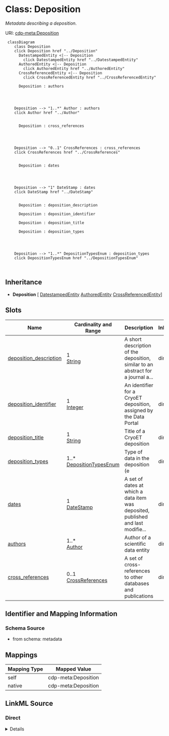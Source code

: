 

# Class: Deposition


_Metadata describing a deposition._





URI: [cdp-meta:Deposition](metadataDeposition)






```mermaid
 classDiagram
    class Deposition
    click Deposition href "../Deposition"
      DatestampedEntity <|-- Deposition
        click DatestampedEntity href "../DatestampedEntity"
      AuthoredEntity <|-- Deposition
        click AuthoredEntity href "../AuthoredEntity"
      CrossReferencedEntity <|-- Deposition
        click CrossReferencedEntity href "../CrossReferencedEntity"

      Deposition : authors




    Deposition --> "1..*" Author : authors
    click Author href "../Author"


      Deposition : cross_references




    Deposition --> "0..1" CrossReferences : cross_references
    click CrossReferences href "../CrossReferences"


      Deposition : dates




    Deposition --> "1" DateStamp : dates
    click DateStamp href "../DateStamp"


      Deposition : deposition_description

      Deposition : deposition_identifier

      Deposition : deposition_title

      Deposition : deposition_types




    Deposition --> "1..*" DepositionTypesEnum : deposition_types
    click DepositionTypesEnum href "../DepositionTypesEnum"



```





## Inheritance
* **Deposition** [ [DatestampedEntity](DatestampedEntity.md) [AuthoredEntity](AuthoredEntity.md) [CrossReferencedEntity](CrossReferencedEntity.md)]



## Slots

| Name | Cardinality and Range | Description | Inheritance |
| ---  | --- | --- | --- |
| [deposition_description](deposition_description.md) | 1 <br/> [String](String.md) | A short description of the deposition, similar to an abstract for a journal a... | direct |
| [deposition_identifier](deposition_identifier.md) | 1 <br/> [Integer](Integer.md) | An identifier for a CryoET deposition, assigned by the Data Portal | direct |
| [deposition_title](deposition_title.md) | 1 <br/> [String](String.md) | Title of a CryoET deposition | direct |
| [deposition_types](deposition_types.md) | 1..* <br/> [DepositionTypesEnum](DepositionTypesEnum.md) | Type of data in the deposition (e | direct |
| [dates](dates.md) | 1 <br/> [DateStamp](DateStamp.md) | A set of dates at which a data item was deposited, published and last modifie... | direct |
| [authors](authors.md) | 1..* <br/> [Author](Author.md) | Author of a scientific data entity | direct |
| [cross_references](cross_references.md) | 0..1 <br/> [CrossReferences](CrossReferences.md) | A set of cross-references to other databases and publications | direct |









## Identifier and Mapping Information







### Schema Source


* from schema: metadata




## Mappings

| Mapping Type | Mapped Value |
| ---  | ---  |
| self | cdp-meta:Deposition |
| native | cdp-meta:Deposition |







## LinkML Source

<!-- TODO: investigate https://stackoverflow.com/questions/37606292/how-to-create-tabbed-code-blocks-in-mkdocs-or-sphinx -->

### Direct

<details>
```yaml
name: Deposition
description: Metadata describing a deposition.
from_schema: metadata
mixins:
- DatestampedEntity
- AuthoredEntity
- CrossReferencedEntity
attributes:
  deposition_description:
    name: deposition_description
    description: A short description of the deposition, similar to an abstract for
      a journal article or dataset.
    from_schema: metadata
    exact_mappings:
    - cdp-common:deposition_description
    rank: 1000
    alias: deposition_description
    owner: Deposition
    domain_of:
    - Deposition
    range: string
    required: true
    inlined: true
    inlined_as_list: true
  deposition_identifier:
    name: deposition_identifier
    description: An identifier for a CryoET deposition, assigned by the Data Portal.
      Used to identify the deposition the entity is a part of.
    from_schema: metadata
    exact_mappings:
    - cdp-common:deposition_identifier
    rank: 1000
    alias: deposition_identifier
    owner: Deposition
    domain_of:
    - Deposition
    range: integer
    required: true
    inlined: true
    inlined_as_list: true
  deposition_title:
    name: deposition_title
    description: Title of a CryoET deposition.
    from_schema: metadata
    exact_mappings:
    - cdp-common:deposition_title
    rank: 1000
    alias: deposition_title
    owner: Deposition
    domain_of:
    - Deposition
    range: string
    required: true
    inlined: true
    inlined_as_list: true
  deposition_types:
    name: deposition_types
    description: Type of data in the deposition (e.g. dataset, annotation, tomogram)
    from_schema: metadata
    exact_mappings:
    - cdp-common:deposition_types
    rank: 1000
    alias: deposition_types
    owner: Deposition
    domain_of:
    - Deposition
    range: deposition_types_enum
    required: true
    multivalued: true
    inlined: true
    inlined_as_list: true
    pattern: (^annotation$)|(^dataset$)|(^tomogram$)
  dates:
    name: dates
    description: A set of dates at which a data item was deposited, published and
      last modified.
    from_schema: metadata
    alias: dates
    owner: Deposition
    domain_of:
    - DatestampedEntity
    - Dataset
    - Deposition
    - Annotation
    range: DateStamp
    required: true
    inlined: true
    inlined_as_list: true
  authors:
    name: authors
    description: Author of a scientific data entity.
    from_schema: metadata
    list_elements_ordered: true
    alias: authors
    owner: Deposition
    domain_of:
    - AuthoredEntity
    - Dataset
    - Deposition
    - Tomogram
    - Annotation
    range: Author
    required: true
    multivalued: true
    inlined: true
    inlined_as_list: true
  cross_references:
    name: cross_references
    description: A set of cross-references to other databases and publications.
    from_schema: metadata
    alias: cross_references
    owner: Deposition
    domain_of:
    - CrossReferencedEntity
    - Dataset
    - Deposition
    range: CrossReferences
    inlined: true
    inlined_as_list: true

```
</details>

### Induced

<details>
```yaml
name: Deposition
description: Metadata describing a deposition.
from_schema: metadata
mixins:
- DatestampedEntity
- AuthoredEntity
- CrossReferencedEntity
attributes:
  deposition_description:
    name: deposition_description
    description: A short description of the deposition, similar to an abstract for
      a journal article or dataset.
    from_schema: metadata
    exact_mappings:
    - cdp-common:deposition_description
    rank: 1000
    alias: deposition_description
    owner: Deposition
    domain_of:
    - Deposition
    range: string
    required: true
    inlined: true
    inlined_as_list: true
  deposition_identifier:
    name: deposition_identifier
    description: An identifier for a CryoET deposition, assigned by the Data Portal.
      Used to identify the deposition the entity is a part of.
    from_schema: metadata
    exact_mappings:
    - cdp-common:deposition_identifier
    rank: 1000
    alias: deposition_identifier
    owner: Deposition
    domain_of:
    - Deposition
    range: integer
    required: true
    inlined: true
    inlined_as_list: true
  deposition_title:
    name: deposition_title
    description: Title of a CryoET deposition.
    from_schema: metadata
    exact_mappings:
    - cdp-common:deposition_title
    rank: 1000
    alias: deposition_title
    owner: Deposition
    domain_of:
    - Deposition
    range: string
    required: true
    inlined: true
    inlined_as_list: true
  deposition_types:
    name: deposition_types
    description: Type of data in the deposition (e.g. dataset, annotation, tomogram)
    from_schema: metadata
    exact_mappings:
    - cdp-common:deposition_types
    rank: 1000
    alias: deposition_types
    owner: Deposition
    domain_of:
    - Deposition
    range: deposition_types_enum
    required: true
    multivalued: true
    inlined: true
    inlined_as_list: true
    pattern: (^annotation$)|(^dataset$)|(^tomogram$)
  dates:
    name: dates
    description: A set of dates at which a data item was deposited, published and
      last modified.
    from_schema: metadata
    alias: dates
    owner: Deposition
    domain_of:
    - DatestampedEntity
    - Dataset
    - Deposition
    - Annotation
    range: DateStamp
    required: true
    inlined: true
    inlined_as_list: true
  authors:
    name: authors
    description: Author of a scientific data entity.
    from_schema: metadata
    list_elements_ordered: true
    alias: authors
    owner: Deposition
    domain_of:
    - AuthoredEntity
    - Dataset
    - Deposition
    - Tomogram
    - Annotation
    range: Author
    required: true
    multivalued: true
    inlined: true
    inlined_as_list: true
  cross_references:
    name: cross_references
    description: A set of cross-references to other databases and publications.
    from_schema: metadata
    alias: cross_references
    owner: Deposition
    domain_of:
    - CrossReferencedEntity
    - Dataset
    - Deposition
    range: CrossReferences
    inlined: true
    inlined_as_list: true

```
</details>
